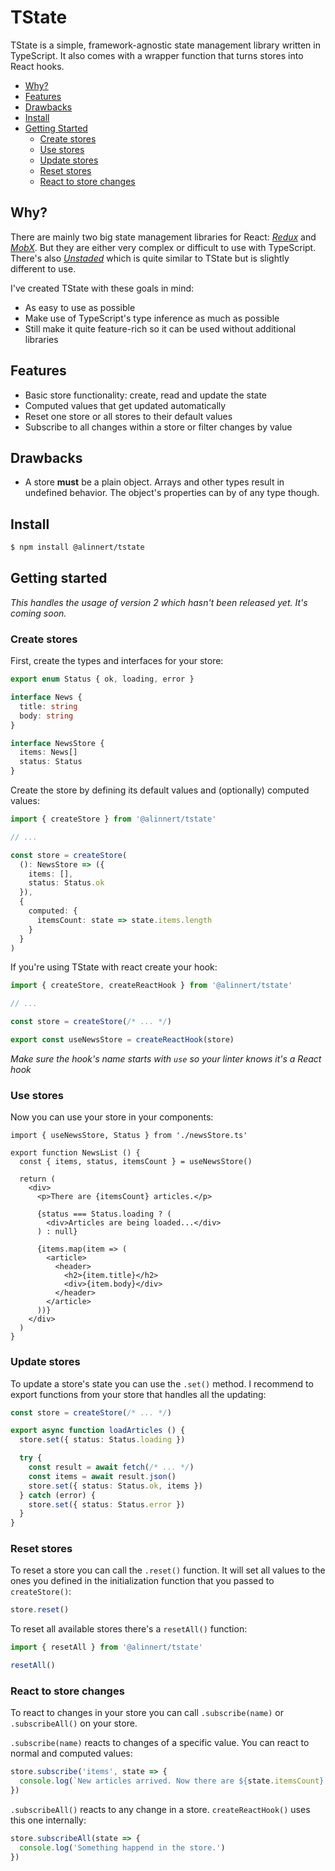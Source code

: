 # TState

TState is a simple, framework-agnostic state management library written in TypeScript. It also comes with a wrapper function that turns stores into React hooks.

- [Why?](#why-)
- [Features](#features)
- [Drawbacks](#drawbacks)
- [Install](#install)
- [Getting Started](#getting-started)
  - [Create stores](#create-stores)
  - [Use stores](#use-stores)
  - [Update stores](#update-stores)
  - [Reset stores](#reset-stores)
  - [React to store changes](#react-to-store-changes)

## Why?

There are mainly two big state management libraries for React: [*Redux*](https://github.com/reduxjs/redux) and [*MobX*](https://github.com/mobxjs/mobx). But they are either very complex or difficult to use with TypeScript. There's also [*Unstaded*](https://github.com/jamiebuilds/unstated) which is quite similar to TState but is slightly different to use.

I've created TState with these goals in mind:

- As easy to use as possible
- Make use of TypeScript's type inference as much as possible
- Still make it quite feature-rich so it can be used without additional libraries

## Features

- Basic store functionality: create, read and update the state
- Computed values that get updated automatically
- Reset one store or all stores to their default values
- Subscribe to all changes within a store or filter changes by value

## Drawbacks

- A store **must** be a plain object. Arrays and other types result in undefined behavior. The object's properties can by of any type though.

## Install

~~~ bash
$ npm install @alinnert/tstate
~~~

## Getting started

*This handles the usage of version 2 which hasn't been released yet. It's coming soon.*

### Create stores

First, create the types and interfaces for your store:

~~~ ts
export enum Status { ok, loading, error }

interface News {
  title: string
  body: string
}

interface NewsStore {
  items: News[]
  status: Status
}
~~~

Create the store by defining its default values and (optionally) computed values:

~~~ ts
import { createStore } from '@alinnert/tstate'

// ...

const store = createStore(
  (): NewsStore => ({
    items: [],
    status: Status.ok
  }),
  {
    computed: {
      itemsCount: state => state.items.length
    }
  }
)
~~~

If you're using TState with react create your hook:

~~~ ts
import { createStore, createReactHook } from '@alinnert/tstate'

// ...

const store = createStore(/* ... */)

export const useNewsStore = createReactHook(store)
~~~

*Make sure the hook's name starts with `use` so your linter knows it's a React hook*

### Use stores

Now you can use your store in your components:

~~~ tsx
import { useNewsStore, Status } from './newsStore.ts'

export function NewsList () {
  const { items, status, itemsCount } = useNewsStore()

  return (
    <div>
      <p>There are {itemsCount} articles.</p>
    
      {status === Status.loading ? (
        <div>Articles are being loaded...</div>
      ) : null}

      {items.map(item => (
        <article>
          <header>
            <h2>{item.title}</h2>
            <div>{item.body}</div>
          </header>
        </article>
      ))}
    </div>
  )
}
~~~

### Update stores

To update a store's state you can use the `.set()` method. I recommend to export functions from your store that handles all the updating:

~~~ ts
const store = createStore(/* ... */)

export async function loadArticles () {
  store.set({ status: Status.loading })

  try {
    const result = await fetch(/* ... */)
    const items = await result.json()
    store.set({ status: Status.ok, items })
  } catch (error) {
    store.set({ status: Status.error })
  }
}
~~~

### Reset stores

To reset a store you can call the `.reset()` function. It will set all values to the ones you defined in the initialization function that you passed to `createStore()`:

~~~ ts
store.reset()
~~~

To reset all available stores there's a `resetAll()` function:

~~~ ts
import { resetAll } from '@alinnert/tstate'

resetAll()
~~~

### React to store changes

To react to changes in your store you can call `.subscribe(name)` or `.subscribeAll()` on your store.

`.subscribe(name)` reacts to changes of a specific value. You can react to normal and computed values:

~~~ ts
store.subscribe('items', state => {
  console.log(`New articles arrived. Now there are ${state.itemsCount} articles.`)
})
~~~

`.subscribeAll()` reacts to any change in a store. `createReactHook()` uses this one internally:

~~~ ts
store.subscribeAll(state => {
  console.log('Something happend in the store.')
})
~~~
